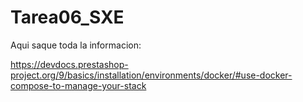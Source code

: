 # Tarea06_SXE

Aqui saque toda la informacion:

https://devdocs.prestashop-project.org/9/basics/installation/environments/docker/#use-docker-compose-to-manage-your-stack
